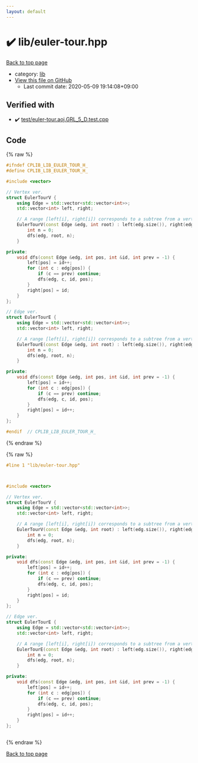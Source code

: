 ```yaml
---
layout: default
---
```


<!-- mathjax config similar to math.stackexchange -->
<script type="text/javascript" async
  src="https://cdnjs.cloudflare.com/ajax/libs/mathjax/2.7.5/MathJax.js?config=TeX-MML-AM_CHTML">
</script>
<script type="text/x-mathjax-config">
  MathJax.Hub.Config({
    TeX: { equationNumbers: { autoNumber: "AMS" }},
    tex2jax: {
      inlineMath: [ ['$','$'] ],
      processEscapes: true
    },
    "HTML-CSS": { matchFontHeight: false },
    displayAlign: "left",
    displayIndent: "2em"
  });
</script>

<script type="text/javascript" src="https://cdnjs.cloudflare.com/ajax/libs/jquery/3.4.1/jquery.min.js"></script>
<script src="https://cdn.jsdelivr.net/npm/jquery-balloon-js@1.1.2/jquery.balloon.min.js" integrity="sha256-ZEYs9VrgAeNuPvs15E39OsyOJaIkXEEt10fzxJ20+2I=" crossorigin="anonymous"></script>
<script type="text/javascript" src="../../assets/js/copy-button.js"></script>
<link rel="stylesheet" href="../../assets/css/copy-button.css" />


# :heavy_check_mark: lib/euler-tour.hpp

<a href="../../index.html">Back to top page</a>

* category: <a href="../../index.html#e8acc63b1e238f3255c900eed37254b8">lib</a>
* <a href="{{ site.github.repository_url }}/blob/master/lib/euler-tour.hpp">View this file on GitHub</a>
    - Last commit date: 2020-05-09 19:14:08+09:00




## Verified with

* :heavy_check_mark: <a href="../../verify/test/euler-tour.aoj.GRL_5_D.test.cpp.html">test/euler-tour.aoj.GRL_5_D.test.cpp</a>


## Code

<a id="unbundled"></a>
{% raw %}
```cpp
#ifndef CPLIB_LIB_EULER_TOUR_H_
#define CPLIB_LIB_EULER_TOUR_H_

#include <vector>

// Vertex ver.
struct EulerTourV {
    using Edge = std::vector<std::vector<int>>;
    std::vector<int> left, right;

    // A range [left[i], right[i]) corresponds to a subtree from a vertex i
    EulerTourV(const Edge &edg, int root) : left(edg.size()), right(edg.size()) {
        int n = 0;
        dfs(edg, root, n);
    }

private:
    void dfs(const Edge &edg, int pos, int &id, int prev = -1) {
        left[pos] = id++;
        for (int c : edg[pos]) {
            if (c == prev) continue;
            dfs(edg, c, id, pos);
        }
        right[pos] = id;
    }
};

// Edge ver.
struct EulerTourE {
    using Edge = std::vector<std::vector<int>>;
    std::vector<int> left, right;

    // A range [left[i], right[i]) corresponds to a subtree from a vertex i
    EulerTourE(const Edge &edg, int root) : left(edg.size()), right(edg.size()) {
        int n = 0;
        dfs(edg, root, n);
    }

private:
    void dfs(const Edge &edg, int pos, int &id, int prev = -1) {
        left[pos] = id++;
        for (int c : edg[pos]) {
            if (c == prev) continue;
            dfs(edg, c, id, pos);
        }
        right[pos] = id++;
    }
};

#endif  // CPLIB_LIB_EULER_TOUR_H_

```
{% endraw %}

<a id="bundled"></a>
{% raw %}
```cpp
#line 1 "lib/euler-tour.hpp"



#include <vector>

// Vertex ver.
struct EulerTourV {
    using Edge = std::vector<std::vector<int>>;
    std::vector<int> left, right;

    // A range [left[i], right[i]) corresponds to a subtree from a vertex i
    EulerTourV(const Edge &edg, int root) : left(edg.size()), right(edg.size()) {
        int n = 0;
        dfs(edg, root, n);
    }

private:
    void dfs(const Edge &edg, int pos, int &id, int prev = -1) {
        left[pos] = id++;
        for (int c : edg[pos]) {
            if (c == prev) continue;
            dfs(edg, c, id, pos);
        }
        right[pos] = id;
    }
};

// Edge ver.
struct EulerTourE {
    using Edge = std::vector<std::vector<int>>;
    std::vector<int> left, right;

    // A range [left[i], right[i]) corresponds to a subtree from a vertex i
    EulerTourE(const Edge &edg, int root) : left(edg.size()), right(edg.size()) {
        int n = 0;
        dfs(edg, root, n);
    }

private:
    void dfs(const Edge &edg, int pos, int &id, int prev = -1) {
        left[pos] = id++;
        for (int c : edg[pos]) {
            if (c == prev) continue;
            dfs(edg, c, id, pos);
        }
        right[pos] = id++;
    }
};



```
{% endraw %}

<a href="../../index.html">Back to top page</a>

